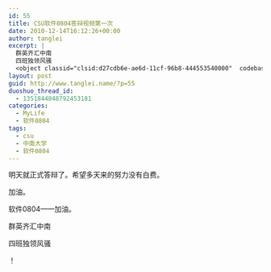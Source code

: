 ```yaml
---
id: 55
title: CSU软件0804答辩视频第一次
date: 2010-12-14T16:12:26+00:00
author: tanglei
excerpt: |
  群英齐汇中南
  四班独领风骚
  <object classid="clsid:d27cdb6e-ae6d-11cf-96b8-444553540000"  codebase="http://download.macromedia.com/pub/shockwave/cabs/flash/swflash.cab#version=6,0,40,0"><param name="quality" value="high" /><param name="src" value="http://www.tudou.com/v/kEgCNxgNQkw/&amp;rpid=49886354/v.swf" /><embed type="application/x-shockwave-flash"  src="http://www.tudou.com/v/kEgCNxgNQkw/&amp;rpid=49886354/v.swf" quality="high"></embed></object>
layout: post
guid: http://www.tanglei.name/?p=55
duoshuo_thread_id:
  - 1351844048792453181
categories:
  - MyLife
  - 软件0804
tags:
  - csu
  - 中南大学
  - 软件0804
---
```

明天就正式答辩了。希望多天来的努力没有白费。

加油。

软件0804——加油。

群英齐汇中南

四班独领风骚

！
